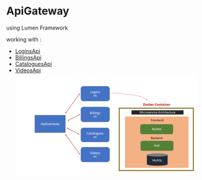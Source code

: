 # ApiGateway
 using Lumen Framework
 
 working with :
* [LoginsApi](https://github.com/VasileiosAidonis/LoginsApi)
* [BillingsApi](https://github.com/VasileiosAidonis/BillingsApi)
* [CataloguesApi](https://github.com/VasileiosAidonis/CataloguesApi)
* [VideosApi](https://github.com/VasileiosAidonis/VideosApi)
![image](MyFlix_Architecture.png)
#
